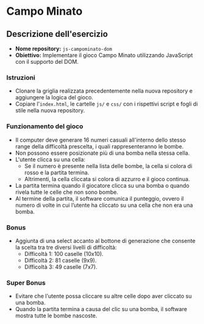 # Campo Minato

## Descrizione dell'esercizio

- **Nome repository:** `js-campominato-dom`
- **Obiettivo:** Implementare il gioco Campo Minato utilizzando JavaScript con il supporto del DOM.

### Istruzioni

- Clonare la griglia realizzata precedentemente nella nuova repository e aggiungere la logica del gioco.
- Copiare l'`index.html`, le cartelle `js/` e `css/` con i rispettivi script e fogli di stile nella nuova repository.

### Funzionamento del gioco

- Il computer deve generare 16 numeri casuali all'interno dello stesso range della difficoltà prescelta, i quali rappresenteranno le bombe.
- Non possono essere posizionate più di una bomba nella stessa cella.
- L'utente clicca su una cella:
  - Se il numero è presente nella lista delle bombe, la cella si colora di rosso e la partita termina.
  - Altrimenti, la cella cliccata si colora di azzurro e il gioco continua.
- La partita termina quando il giocatore clicca su una bomba o quando rivela tutte le celle che non sono bombe.
- Al termine della partita, il software comunica il punteggio, ovvero il numero di volte in cui l’utente ha cliccato su una cella che non era una bomba.

### Bonus

- Aggiunta di una select accanto al bottone di generazione che consente la scelta tra tre diversi livelli di difficoltà:
  - Difficoltà 1: 100 caselle (10x10).
  - Difficoltà 2: 81 caselle (9x9).
  - Difficoltà 3: 49 caselle (7x7).

### Super Bonus

- Evitare che l'utente possa cliccare su altre celle dopo aver cliccato su una bomba.
- Quando la partita termina a causa del clic su una bomba, il software mostra tutte le bombe nascoste.